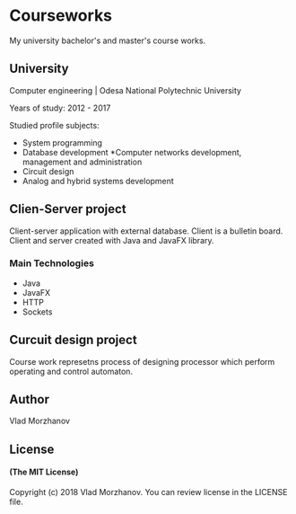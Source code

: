 # Courseworks

My university bachelor's and master's course works.

## University
Computer engineering | Odesa National Polytechnic University

Years of study: 2012 - 2017

Studied profile subjects:
* System programming
* Database development
*Computer networks development, management and administration
* Circuit design
* Analog and hybrid systems development

## Clien-Server project
Client-server application with external database. 
Client is a bulletin board. Client and server created with Java and JavaFX library.

### Main Technologies
* Java
* JavaFX
* HTTP
* Sockets

## Curcuit design project

Course work represetns process of designing processor which perform operating and control automaton.

## Author

Vlad Morzhanov

## License

#### (The MIT License)

Copyright (c) 2018 Vlad Morzhanov.
You can review license in the LICENSE file.
